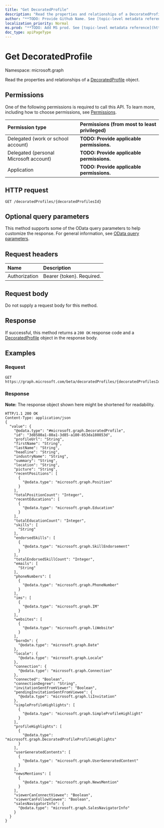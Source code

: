 ```yaml
---
title: "Get DecoratedProfile"
description: "Read the properties and relationships of a DecoratedProfile object."
author: "**TODO: Provide Github Name. See [topic-level metadata reference](https://msgo.azurewebsites.net/add/document/guidelines/metadata.html#topic-level-metadata)**"
localization_priority: Normal
ms.prod: "**TODO: Add MS prod. See [topic-level metadata reference](https://msgo.azurewebsites.net/add/document/guidelines/metadata.html#topic-level-metadata)**"
doc_type: apiPageType
---
```


# Get DecoratedProfile
Namespace: microsoft.graph

Read the properties and relationships of a [DecoratedProfile](../resources/decoratedprofile.md) object.

## Permissions
One of the following permissions is required to call this API. To learn more, including how to choose permissions, see [Permissions](/concepts/permissions-reference.md).

|Permission type|Permissions (from most to least privileged)|
|:---|:---|
|Delegated (work or school account)|**TODO: Provide applicable permissions.**|
|Delegated (personal Microsoft account)|**TODO: Provide applicable permissions.**|
|Application|**TODO: Provide applicable permissions.**|

## HTTP request

<!-- {
  "blockType": "ignored"
}
-->
``` http
GET /decoratedProfiles/{decoratedProfilesId}
```

## Optional query parameters
This method supports some of the OData query parameters to help customize the response. For general information, see [OData query parameters](/graph/query-parameters).

## Request headers
|Name|Description|
|:---|:---|
|Authorization|Bearer {token}. Required.|

## Request body
Do not supply a request body for this method.

## Response

If successful, this method returns a `200 OK` response code and a [DecoratedProfile](../resources/decoratedprofile.md) object in the response body.

## Examples

### Request
<!-- {
  "blockType": "request",
  "name": "get_decoratedprofile"
}
-->
``` http
GET https://graph.microsoft.com/beta/decoratedProfiles/{decoratedProfilesId}
```


### Response
**Note:** The response object shown here might be shortened for readability.
<!-- {
  "blockType": "response",
  "truncated": true,
  "@odata.type": "microsoft.graph.DecoratedProfile"
}
-->
``` http
HTTP/1.1 200 OK
Content-Type: application/json
{
  "value": {
    "@odata.type": "#microsoft.graph.DecoratedProfile",
    "id": "3d8580a1-80a1-3d85-a180-853da180853d",
    "profileUrl": "String",
    "firstName": "String",
    "lastName": "String",
    "headline": "String",
    "industryName": "String",
    "summary": "String",
    "location": "String",
    "picture": "String",
    "recentPositions": [
      {
        "@odata.type": "microsoft.graph.Position"
      }
    ],
    "totalPositionCount": "Integer",
    "recentEducations": [
      {
        "@odata.type": "microsoft.graph.Education"
      }
    ],
    "totalEducationCount": "Integer",
    "skills": [
      "String"
    ],
    "endorsedSkills": [
      {
        "@odata.type": "microsoft.graph.SkillEndorsement"
      }
    ],
    "totalEndorsedSkillCount": "Integer",
    "emails": [
      "String"
    ],
    "phoneNumbers": [
      {
        "@odata.type": "microsoft.graph.PhoneNumber"
      }
    ],
    "ims": [
      {
        "@odata.type": "microsoft.graph.IM"
      }
    ],
    "websites": [
      {
        "@odata.type": "microsoft.graph.liWebsite"
      }
    ],
    "bornOn": {
      "@odata.type": "microsoft.graph.Date"
    },
    "locale": {
      "@odata.type": "microsoft.graph.Locale"
    },
    "connection": {
      "@odata.type": "microsoft.graph.Connection"
    },
    "connected": "Boolean",
    "connectionDegree": "String",
    "invitationSentFromViewer": "Boolean",
    "pendingInvitationSentFromViewee": {
      "@odata.type": "microsoft.graph.liInvitation"
    },
    "simpleProfileHighlights": [
      {
        "@odata.type": "microsoft.graph.SimpleProfileHighlight"
      }
    ],
    "profileHighlights": [
      {
        "@odata.type": "microsoft.graph.DecoratedProfileProfileHighlights"
      }
    ],
    "userGeneratedContents": [
      {
        "@odata.type": "microsoft.graph.UserGeneratedContent"
      }
    ],
    "newsMentions": [
      {
        "@odata.type": "microsoft.graph.NewsMention"
      }
    ],
    "viewerCanConnectViewee": "Boolean",
    "viewerCanFollowViewee": "Boolean",
    "salesNavigatorInfo": {
      "@odata.type": "microsoft.graph.SalesNavigatorInfo"
    }
  }
}
```

